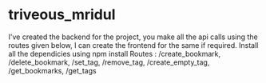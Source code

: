 # triveous_mridul
I've created the backend for the project, you make all the api calls using the routes given below, I can create the frontend for the same if required.
Install all the dependicies using npm install
Routes :
  /create_bookmark, 
  /delete_bookmark,
  /set_tag,
  /remove_tag,
  /create_empty_tag,
  /get_bookmarks,
  /get_tags
